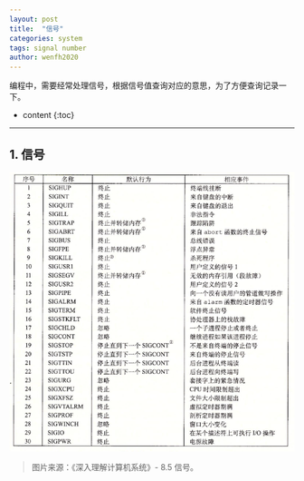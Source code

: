 ```yaml
---
layout: post
title:  "信号"
categories: system
tags: signal number
author: wenfh2020
---
```


编程中，需要经常处理信号，根据信号值查询对应的意思，为了方便查询记录一下。




* content
{:toc}

---

## 1. 信号

<div align=center><img src="/images/2021/2021-08-13-14-36-33.png" data-action="zoom"/></div>

> 图片来源：《深入理解计算机系统》- 8.5 信号。
